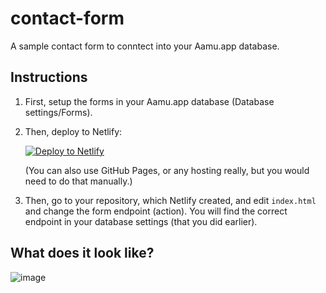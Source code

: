 # contact-form

A sample contact form to conntect into your Aamu.app database.

## Instructions

1. First, setup the forms in your Aamu.app database (Database settings/Forms).
2. Then, deploy to Netlify:

    [![Deploy to Netlify](https://www.netlify.com/img/deploy/button.svg)](https://app.netlify.com/start/deploy?repository=https://github.com/AamuApp/contact-form)
    
    (You can also use GitHub Pages, or any hosting really, but you would need to do that manually.)
    
3. Then, go to your repository, which Netlify created, and edit `index.html` and change the form endpoint (action). You will find the correct endpoint in your database settings (that you did earlier).

## What does it look like?

![image](https://user-images.githubusercontent.com/433707/137251578-2d14787a-986b-4023-90aa-eaff34966c0b.png)
